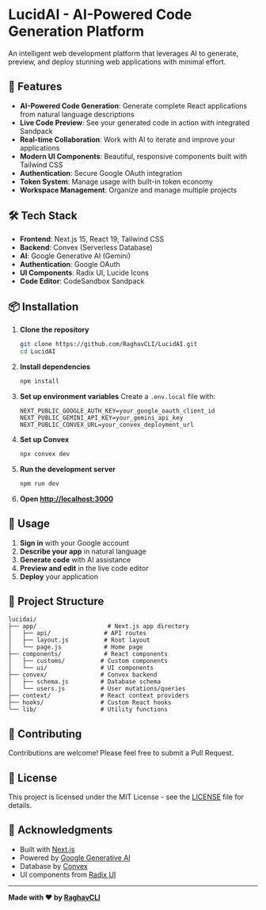 # LucidAI - AI-Powered Code Generation Platform

An intelligent web development platform that leverages AI to generate, preview, and deploy stunning web applications with minimal effort.

## 🚀 Features

- **AI-Powered Code Generation**: Generate complete React applications from natural language descriptions
- **Live Code Preview**: See your generated code in action with integrated Sandpack
- **Real-time Collaboration**: Work with AI to iterate and improve your applications
- **Modern UI Components**: Beautiful, responsive components built with Tailwind CSS
- **Authentication**: Secure Google OAuth integration
- **Token System**: Manage usage with built-in token economy
- **Workspace Management**: Organize and manage multiple projects

## 🛠️ Tech Stack

- **Frontend**: Next.js 15, React 19, Tailwind CSS
- **Backend**: Convex (Serverless Database)
- **AI**: Google Generative AI (Gemini)
- **Authentication**: Google OAuth
- **UI Components**: Radix UI, Lucide Icons
- **Code Editor**: CodeSandbox Sandpack

## 📦 Installation

1. **Clone the repository**

   ```bash
   git clone https://github.com/RaghavCLI/LucidAI.git
   cd LucidAI
   ```

2. **Install dependencies**

   ```bash
   npm install
   ```

3. **Set up environment variables**
   Create a `.env.local` file with:

   ```env
   NEXT_PUBLIC_GOOGLE_AUTH_KEY=your_google_oauth_client_id
   NEXT_PUBLIC_GEMINI_API_KEY=your_gemini_api_key
   NEXT_PUBLIC_CONVEX_URL=your_convex_deployment_url
   ```

4. **Set up Convex**

   ```bash
   npx convex dev
   ```

5. **Run the development server**

   ```bash
   npm run dev
   ```

6. **Open [http://localhost:3000](http://localhost:3000)**

## 🎯 Usage

1. **Sign in** with your Google account
2. **Describe your app** in natural language
3. **Generate code** with AI assistance
4. **Preview and edit** in the live code editor
5. **Deploy** your application

## 📁 Project Structure

```
lucidai/
├── app/                    # Next.js app directory
│   ├── api/               # API routes
│   ├── layout.js          # Root layout
│   └── page.js            # Home page
├── components/            # React components
│   ├── customs/          # Custom components
│   └── ui/               # UI components
├── convex/               # Convex backend
│   ├── schema.js         # Database schema
│   └── users.js          # User mutations/queries
├── context/              # React context providers
├── hooks/                # Custom React hooks
└── lib/                  # Utility functions
```

## 🤝 Contributing

Contributions are welcome! Please feel free to submit a Pull Request.

## 📄 License

This project is licensed under the MIT License - see the [LICENSE](LICENSE) file for details.

## 🙏 Acknowledgments

- Built with [Next.js](https://nextjs.org)
- Powered by [Google Generative AI](https://ai.google.dev)
- Database by [Convex](https://convex.dev)
- UI components from [Radix UI](https://radix-ui.com)

---

**Made with ❤️ by [RaghavCLI](https://github.com/RaghavCLI)**
